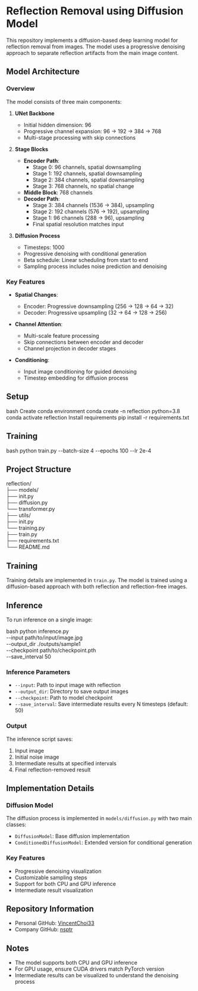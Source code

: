 # Reflection Removal using Diffusion Model

This repository implements a diffusion-based deep learning model for reflection removal from images. The model uses a progressive denoising approach to separate reflection artifacts from the main image content.

## Model Architecture

### Overview
The model consists of three main components:
1. **UNet Backbone**
   - Initial hidden dimension: 96
   - Progressive channel expansion: 96 → 192 → 384 → 768
   - Multi-stage processing with skip connections
   
2. **Stage Blocks**
   - **Encoder Path**:
     - Stage 0: 96 channels, spatial downsampling
     - Stage 1: 192 channels, spatial downsampling
     - Stage 2: 384 channels, spatial downsampling
     - Stage 3: 768 channels, no spatial change
   - **Middle Block**: 768 channels
   - **Decoder Path**:
     - Stage 3: 384 channels (1536 → 384), upsampling
     - Stage 2: 192 channels (576 → 192), upsampling
     - Stage 1: 96 channels (288 → 96), upsampling
     - Final spatial resolution matches input

3. **Diffusion Process**
   - Timesteps: 1000
   - Progressive denoising with conditional generation
   - Beta schedule: Linear scheduling from start to end
   - Sampling process includes noise prediction and denoising

### Key Features
- **Spatial Changes**:
  - Encoder: Progressive downsampling (256 → 128 → 64 → 32)
  - Decoder: Progressive upsampling (32 → 64 → 128 → 256)
  
- **Channel Attention**:
  - Multi-scale feature processing
  - Skip connections between encoder and decoder
  - Channel projection in decoder stages

- **Conditioning**:
  - Input image conditioning for guided denoising
  - Timestep embedding for diffusion process

## Setup
bash
Create conda environment
conda create -n reflection python=3.8
conda activate reflection
Install requirements
pip install -r requirements.txt

## Training
bash
python train.py --batch-size 4 --epochs 100 --lr 2e-4

## Project Structure
reflection/  
├── models/  
   ├── init.py  
   ├── diffusion.py  
   └── transformer.py  
├── utils/  
   ├── init.py  
   └── training.py  
├── train.py  
├── requirements.txt  
└── README.md  

## Training

Training details are implemented in `train.py`. The model is trained using a diffusion-based approach with both reflection and reflection-free images.

## Inference

To run inference on a single image:

bash
python inference.py \
--input path/to/input/image.jpg \
--output_dir ./outputs/sample1 \
--checkpoint path/to/checkpoint.pth \
--save_interval 50

### Inference Parameters

- `--input`: Path to input image with reflection
- `--output_dir`: Directory to save output images
- `--checkpoint`: Path to model checkpoint
- `--save_interval`: Save intermediate results every N timesteps (default: 50)

### Output

The inference script saves:
1. Input image
2. Initial noise image
3. Intermediate results at specified intervals
4. Final reflection-removed result

## Implementation Details

### Diffusion Model

The diffusion process is implemented in `models/diffusion.py` with two main classes:
- `DiffusionModel`: Base diffusion implementation
- `ConditionedDiffusionModel`: Extended version for conditional generation

### Key Features

- Progressive denoising visualization
- Customizable sampling steps
- Support for both CPU and GPU inference
- Intermediate result visualization

## Repository Information

- Personal GitHub: [VincentChoi33](https://github.com/VincentChoi33)
- Company GitHub: [nsptr](https://github.com/nsptr)

## Notes

- The model supports both CPU and GPU inference
- For GPU usage, ensure CUDA drivers match PyTorch version
- Intermediate results can be visualized to understand the denoising process
